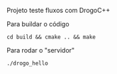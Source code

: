 Projeto teste fluxos com DrogoC++


Para buildar o código
```shell
cd build && cmake .. && make
```

Para rodar o "servidor"
```shell
./drogo_hello
```